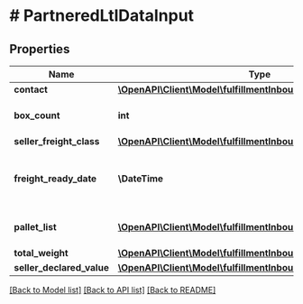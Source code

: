 # # PartneredLtlDataInput

## Properties

Name | Type | Description | Notes
------------ | ------------- | ------------- | -------------
**contact** | [**\OpenAPI\Client\Model\fulfillmentInboundV0\Contact**](Contact.md) |  | [optional]
**box_count** | **int** | Contains an unsigned integer | [optional]
**seller_freight_class** | [**\OpenAPI\Client\Model\fulfillmentInboundV0\SellerFreightClass**](SellerFreightClass.md) |  | [optional]
**freight_ready_date** | **\DateTime** | Type containing date in string format | [optional]
**pallet_list** | [**\OpenAPI\Client\Model\fulfillmentInboundV0\Pallet[]**](Pallet.md) | A list of pallet information. | [optional]
**total_weight** | [**\OpenAPI\Client\Model\fulfillmentInboundV0\Weight**](Weight.md) |  | [optional]
**seller_declared_value** | [**\OpenAPI\Client\Model\fulfillmentInboundV0\Amount**](Amount.md) |  | [optional]

[[Back to Model list]](../../README.md#models) [[Back to API list]](../../README.md#endpoints) [[Back to README]](../../README.md)
